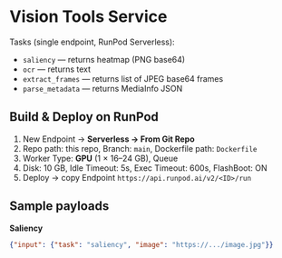 # Vision Tools Service

Tasks (single endpoint, RunPod Serverless):
- `saliency` — returns heatmap (PNG base64)
- `ocr` — returns text
- `extract_frames` — returns list of JPEG base64 frames
- `parse_metadata` — returns MediaInfo JSON

## Build & Deploy on RunPod
1. New Endpoint → **Serverless → From Git Repo**
2. Repo path: this repo, Branch: `main`, Dockerfile path: `Dockerfile`
3. Worker Type: **GPU** (1 × 16–24 GB), Queue
4. Disk: 10 GB, Idle Timeout: 5s, Exec Timeout: 600s, FlashBoot: ON
5. Deploy → copy Endpoint `https://api.runpod.ai/v2/<ID>/run`

## Sample payloads

**Saliency**
```json
{"input": {"task": "saliency", "image": "https://.../image.jpg"}}
